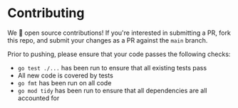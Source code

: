 # Contributing

We 💚 open source contributions! If you're interested in submitting a PR, fork this repo, and submit your changes as a PR against the `main` branch.

Prior to pushing, please ensure that your code passes the following checks:
- `go test ./...` has been run to ensure that all existing tests pass
- All new code is covered by tests
- `go fmt` has been run on all code
- `go mod tidy` has been run to ensure that all dependencies are all accounted for
